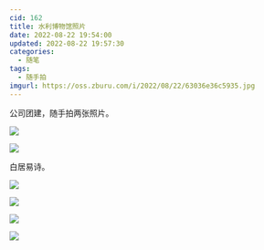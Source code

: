 ```yaml
---
cid: 162
title: 水利博物馆照片
date: 2022-08-22 19:54:00
updated: 2022-08-22 19:57:30
categories: 
  - 随笔
tags: 
  - 随手拍
imgurl: https://oss.zburu.com/i/2022/08/22/63036e36c5935.jpg
---
```



公司团建，随手拍两张照片。

![](https://oss.zburu.com/i/2022/08/22/63036e36c5935.jpg)

![](https://oss.zburu.com/i/2022/08/22/63036e3936ef3.jpg)

白居易诗。

![](https://oss.zburu.com/i/2022/08/22/63036e37d6f52.jpg)

![](https://oss.zburu.com/i/2022/08/22/63036e386cabd.jpg)

![](https://oss.zburu.com/i/2022/08/22/63036e38c9210.jpg)

![](https://oss.zburu.com/i/2022/08/22/63036e373d56e.jpg)